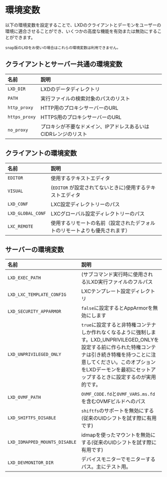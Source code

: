 # 環境変数

以下の環境変数を設定することで、LXDのクライアントとデーモンをユーザーの環境に適合させることができ、いくつかの高度な機能を有効または無効にすることができます。

```{note}
snap版のLXDをお使いの場合はこれらの環境変数は利用できません。
```

## クライアントとサーバー共通の環境変数

名前          | 説明
:---          | :----
`LXD_DIR`     | LXDのデータディレクトリ
`PATH`        | 実行ファイルの検索対象のパスのリスト
`http_proxy`  | HTTP用のプロキシサーバーのURL
`https_proxy` | HTTPS用のプロキシサーバーのURL
`no_proxy`    | プロキシが不要なドメイン、IPアドレスあるいはCIDRレンジのリスト

## クライアントの環境変数

名前              | 説明
:---              | :----
`EDITOR`          | 使用するテキストエディタ
`VISUAL`          | (`EDITOR` が設定されてないときに)使用するテキストエディタ
`LXD_CONF`        | LXC設定ディレクトリーのパス
`LXD_GLOBAL_CONF` | LXCグローバル設定ディレクトリーのパス
`LXC_REMOTE`      | 使用するリモートの名前（設定されたデフォルトのリモートよりも優先されます）

## サーバーの環境変数

名前                            | 説明
:---                            | :----
`LXD_EXEC_PATH`                 | (サブコマンド実行時に使用される)LXD実行ファイルのフルパス
`LXD_LXC_TEMPLATE_CONFIG`       | LXCテンプレート設定ディレクトリ
`LXD_SECURITY_APPARMOR`         | `false`に設定するとAppArmorを無効にします
`LXD_UNPRIVILEGED_ONLY`         | `true`に設定すると非特権コンテナしか作れなくなるように強制します。LXD_UNPRIVILEGED_ONLYを設定する前に作られた特権コンテナは引き続き特権を持つことに注意してください。このオプションをLXDデーモンを最初にセットアップするときに設定するのが実用的です。
`LXD_OVMF_PATH`                 | `OVMF_CODE.fd`と`OVMF_VARS.ms.fd`を含むOVMFビルドへのパス
`LXD_SHIFTFS_DISABLE`           | `shiftfs`のサポートを無効にする(従来のUIDシフトを試す際に有用です)
`LXD_IDMAPPED_MOUNTS_DISABLE`   | idmapを使ったマウントを無効にする(従来のUIDシフトを試す際に有用です)
`LXD_DEVMONITOR_DIR`            | デバイスモニターでモニターするパス。主にテスト用。
